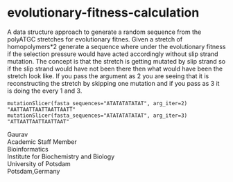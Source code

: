# evolutionary-fitness-calculation
A data structure approach to generate a random  sequence from the polyATGC stretches for evolutionary fitnes. Given a stretch of homopolymers*2 generate a sequence where under the evolutionary fitness if the selection pressure  would have acted accordingly without slip strand mutation. The concept is that the stretch is getting mutated by slip strand so if the slip strand would have not been there then what would have been the stretch look like. If you pass the argument as 2 you are seeing that it is reconstructing the stretch by skipping one mutation and if you pass as 3 it is doing the every 1 and 3. 

```
mutationSlicer(fasta_sequences="ATATATATATAT", arg_iter=2)
"AATTAATTAATTAATTAATT"
mutationSlicer(fasta_sequences="ATATATATATAT", arg_iter=3)
"ATTAATTAATTAATTAAT"
```
Gaurav \
Academic Staff Member \
Bioinformatics \
Institute for Biochemistry and Biology \
University of Potsdam \
Potsdam,Germany
